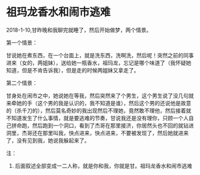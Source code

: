 # 祖玛龙香水和闹市逃难
2018-1-10,甘昨晚和我聊完就睡了，然后开始做梦，两个情景。

第一个情景：

甘说她在煮东西，在一个台面上，就是洗东西，洗啊洗，然后呢！突然之前的同事进来（女的，两姐妹），送给她一瓶香水，祖玛龙，忘记是哪个味道了（我怀疑她知道，但是不肯告诉我），但是走的时候两姐妹又拿走了。

第二个情景：

甘身处在闹市之中，她说她在等我，然后突然来了个男生，这个男生说了没几句就来牵她的手（这个男的我是认识的，我不知道是谁），然后这个男的还说他是故意的（杀千刀的），然后莫名奇妙的我出现然后不理她，竟然敢不理他，然后接着就不知道发生了什么事情，就是要逃难的节奏，甘说我还是没有理你，只顾一个人自己拼命跑，然后跑到一个洞口，看到了杰哥在那里接济，你居然头也不回的就钻进洞里，杰哥还在那里叫我，快点进来，快点进来，不要被发现了，然后她就进来了，没有见到我，她说我躲起来了。

注：
1. 后面叙述全部变成一二人称，就是你和我，你就是甘。祖玛龙香水和闹市逃难

